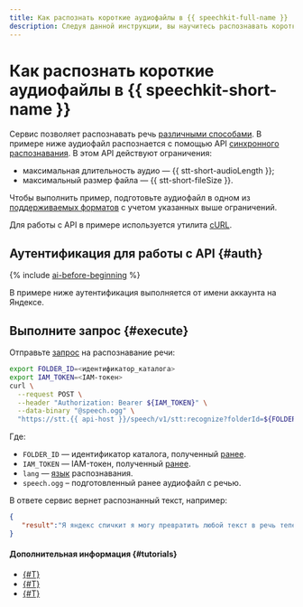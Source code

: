 ```yaml
---
title: Как распознать короткие аудиофайлы в {{ speechkit-full-name }}
description: Следуя данной инструкции, вы научитесь распознавать короткие аудиофайлы в {{ speechkit-name }}.
---
```


# Как распознать короткие аудиофайлы в {{ speechkit-short-name }}

Сервис позволяет распознавать речь [различными способами](../stt/index.md#stt-ways). В примере ниже аудиофайл распознается с помощью API [синхронного распознавания](../stt/request.md). В этом API действуют ограничения:

* максимальная длительность аудио — {{ stt-short-audioLength }};
* максимальный размер файла — {{ stt-short-fileSize }}.

Чтобы выполнить пример, подготовьте аудиофайл в одном из [поддерживаемых форматов](../formats.md) с учетом указанных выше ограничений.

Для работы с API в примере используется утилита [cURL](https://curl.se/).

## Аутентификация для работы с API {#auth}

{% include [ai-before-beginning](../../_includes/speechkit/ai-before-beginning.md) %}

В примере ниже аутентификация выполняется от имени аккаунта на Яндексе.

## Выполните запрос {#execute}

Отправьте [запрос](../stt/request.md) на распознавание речи:

```bash
export FOLDER_ID=<идентификатор_каталога>
export IAM_TOKEN=<IAM-токен>
curl \
  --request POST \
  --header "Authorization: Bearer ${IAM_TOKEN}" \
  --data-binary "@speech.ogg" \
  "https://stt.{{ api-host }}/speech/v1/stt:recognize?folderId=${FOLDER_ID}&lang=ru-RU"
```

Где:

* `FOLDER_ID` — идентификатор каталога, полученный [ранее](#auth).
* `IAM_TOKEN` — IAM-токен, полученный [ранее](#auth).
* `lang` — [язык](../stt/models.md#languages) распознавания.
* `speech.ogg` – подготовленный ранее аудиофайл с речью.

В ответе сервис вернет распознанный текст, например:

```json
{
   "result":"Я яндекс спичкит я могу превратить любой текст в речь теперь вы можете"
}
```

#### Дополнительная информация {#tutorials}

* [{#T}](../stt/api/request-api.md)
* [{#T}](../stt/api/request-examples.md)
* [{#T}](../stt/api/transcribation-api.md)
